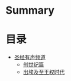 # Summary

# 目录
- [圣经有声频道](./bible/toc.md)
  - [创世纪篇](./bible/bible.md)
  - [出埃及至王权时代](./bible/bible2.md)
